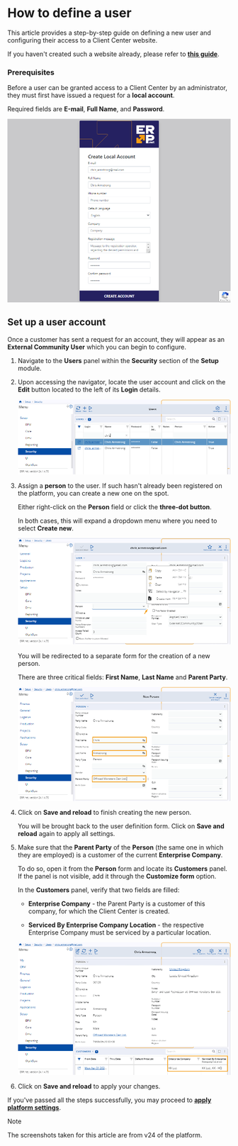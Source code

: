 # How to define a user

This article provides a step-by-step guide on defining a new user and configuring their access to a Client Center website.

If you haven't created such a website already, please refer to **[this guide](define-a-new-cc.md)**.

### Prerequisites

Before a user can be granted access to a Client Center by an administrator, they must first have issued a request for a **local account**. 

Required fields are **Е-mail**, **Full Name**, and **Password**.

![picture](pictures/Setup_user_account_01_04.png)

## Set up a user account 

Once a customer has sent a request for an account, they will appear as an **External Community User** which you can begin to configure.

1. Navigate to the **Users** panel within the **Security** section of the **Setup** module.

2. Upon accessing the navigator, locate the user account and click on the **Edit** button located to the left of its **Login** details.

   ![picture](pictures/Setup_User_table_01_04.png)

3. Assign a **person** to the user. If such hasn't already been registered on the platform, you can create a new one on the spot.
   
   Either right-click on the **Person** field or click the **three-dot button**.

   In both cases, this will expand a dropdown menu where you need to select **Create new**.
   
   ![picture](pictures/Setup_user_create_person_01_04.png)

   You will be redirected to a separate form for the creation of a new person.

   There are three critical fields: **First Name**, **Last Name** and **Parent Party**.

   ![picture](pictures/Setup_user_create_person_fields_01_04.png)

4. Click on **Save and reload** to finish creating the new person.
   
   You will be brought back to the user definition form. Click on **Save and reload** again to apply all settings.

5. Make sure that the **Parent Party** of the **Person** (the same one in which they are employed) is a customer of the current **Enterprise Company**.
   
   To do so, open it from the **Person** form and locate its **Customers** panel. If the panel is not visible, add it through the **Customize form** option.

   In the **Customers** panel, verify that two fields are filled:

   * **Enterprise Company** - the Parent Party is a customer of this company, for which the Client Center is created.

   * **Serviced By Enterprise Company Location** - the respective Enterprise Company must be serviced by a particular location.

   ![picture](pictures/Setup_customers_columns_01_04.png)

6. Click on **Save and reload** to apply your changes. <br>

If you've passed all the steps successfully, you may proceed to **[apply platform settings](apply-platform-settings.md)**.

> [!NOTE]
> 
> The screenshots taken for this article are from v24 of the platform.
